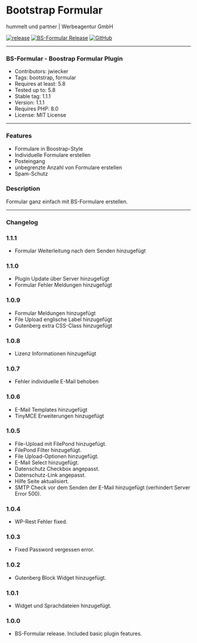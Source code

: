 # Bootstrap Formular
hummelt und partner | Werbeagentur GmbH

[![release](https://img.shields.io/github/v/release/team-hummelt/bs-formular?style=plastic)](https://github.com/team-hummelt/bs-formular)
[![BS-Formular Release](https://img.shields.io/github/release-date/team-hummelt/bs-formular)](https://github.com/team-hummelt/bs-formular/releases/latest)
[![GitHub](https://img.shields.io/github/license/team-hummelt/bs-formular)](https://github.com/team-hummelt/bs-formular/blob/master/LICENSE.txt)

***

### BS-Formular - Boostrap Formular Plugin
* Contributors: jwiecker
* Tags: bootstrap, formular
* Requires at least: 5.8
* Tested up to: 5.8
* Stable tag: 1.1.1
* Version: 1.1.1
* Requires PHP: 8.0
* License: MIT License

***

### Features
* Formulare in Boostrap-Style
* Individuelle Formulare erstellen
* Posteingang
* unbegrenzte Anzahl von Formulare erstellen
* Spam-Schutz

### Description
Formular ganz einfach mit BS-Formulare erstellen.

***
### Changelog

### 1.1.1
* Formular Weiterleitung nach dem Senden hinzugefügt

### 1.1.0
* Plugin Update über Server hinzugefügt
* Formular Fehler Meldungen hinzugefügt

### 1.0.9
* Formular Meldungen hinzugefügt
* File Upload englische Label hinzugefügt
* Gutenberg extra CSS-Class hinzugefügt

### 1.0.8
* Lizenz Informationen hinzugefügt

### 1.0.7
* Fehler individuelle E-Mail behoben

### 1.0.6
* E-Mail Templates hinzugefügt
* TinyMCE Erweiterungen hinzugefügt 

### 1.0.5
* File-Upload mit FilePond hinzugefügt.
* FilePond Filter hinzugefügt.
* File Upload-Optionen hinzugefügt.
* E-Mail Select hinzugefügt.
* Datenschutz Checkbox angepasst.
* Datenschutz-Link angepasst.
* Hilfe Seite aktualisiert.
* SMTP Check vor dem Senden der E-Mail hinzugefügt (verhindert Server Error 500).

### 1.0.4
* WP-Rest Fehler fixed.

### 1.0.3 
* Fixed Password vergessen error.

### 1.0.2
* Gutenberg Block Widget hinzugefügt.

### 1.0.1
* Widget und Sprachdateien hinzugefügt.

### 1.0.0
* BS-Formular release. Included basic plugin features.


